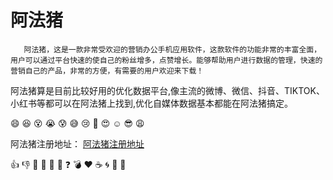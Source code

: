 # 阿法猪


```   阿法猪，这是一款非常受欢迎的营销办公手机应用软件，这款软件的功能非常的丰富全面，用户可以通过平台快速的使自己的粉丝增多，点赞增长。能够帮助用户进行数据的管理，快速的营销自己的产品，非常的方便，有需要的用户欢迎来下载！```


阿法猪算是目前比较好用的优化数据平台,像主流的微博、微信、抖音、TIKTOK、小红书等都可以在阿法猪上找到,优化自媒体数据基本都能在阿法猪搞定。

:smile: :laughing: :dizzy_face: :sob: :cold_sweat: :sweat_smile: :cry: :triumph: :heart_eyes: :relaxed: :sunglasses: :weary:


 阿法猪注册地址： [阿法猪注册地址](https://chengbawangluo.net/#/register?user_id=11010808) 


:+1: :-1: :100: :clap: :bell: :gift: :question: :bomb: :heart: :coffee: :cyclone: :bow: :kiss: 

